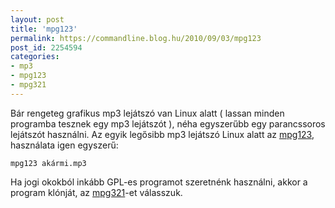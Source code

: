 ```yaml
---
layout: post
title: 'mpg123'
permalink: https://commandline.blog.hu/2010/09/03/mpg123
post_id: 2254594
categories: 
- mp3
- mpg123
- mpg321
---
```


Bár rengeteg grafikus mp3 lejátszó van Linux alatt ( lassan minden programba tesznek egy mp3 lejátszót ), néha egyszerűbb egy parancssoros lejátszót használni. 
Az egyik legősibb mp3 lejátszó Linux alatt az 
[mpg123](http://www.mpg123.de/), használata igen egyszerű: 
```
mpg123 akármi.mp3
``` 
Ha jogi okokból inkább GPL-es programot szeretnénk használni, akkor a program klónját, az 
[mpg321](http://mpg321.sourceforge.net/)-et válasszuk.